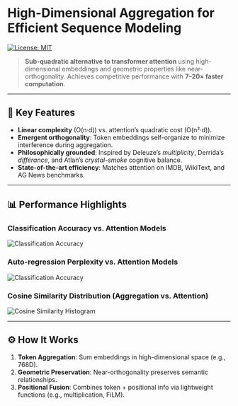 # High-Dimensional Aggregation for Efficient Sequence Modeling  

[![License: MIT](https://img.shields.io/badge/License-MIT-blue.svg)](LICENSE)  

> **Sub-quadratic alternative to transformer attention** using high-dimensional embeddings and geometric properties like near-orthogonality. Achieves competitive performance with **7–20× faster computation**.

---

## 🚀 Key Features  
- **Linear complexity** (O(n·d)) vs. attention’s quadratic cost (O(n²·d)).  
- **Emergent orthogonality**: Token embeddings self-organize to minimize interference during aggregation.  
- **Philosophically grounded**: Inspired by Deleuze’s *multiplicity*, Derrida’s *différance*, and Atlan’s *crystal-smoke* cognitive balance.  
- **State-of-the-art efficiency**: Matches attention on IMDB, WikiText, and AG News benchmarks.  

---

## 📊 Performance Highlights  

### Classification Accuracy vs. Attention Models  
![Classification Accuracy]([image-url]/classification.png)  

### Auto-regression Perplexity vs. Attention Models  
![Classification Accuracy]([image-url]/autoregression.png)  

### Cosine Similarity Distribution (Aggregation vs. Attention)  
![Cosine Similarity Histogram]([image-url]/histogram.png)  

---

## ⚙️ How It Works  
1. **Token Aggregation**: Sum embeddings in high-dimensional space (e.g., 768D).  
2. **Geometric Preservation**: Near-orthogonality preserves semantic relationships.  
3. **Positional Fusion**: Combines token + positional info via lightweight functions (e.g., multiplication, FiLM).  
